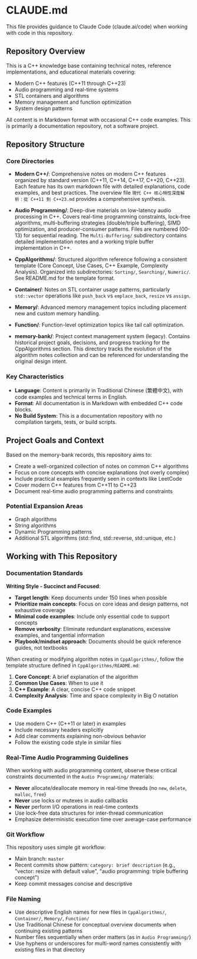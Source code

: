 # CLAUDE.md

This file provides guidance to Claude Code (claude.ai/code) when working with code in this repository.

## Repository Overview

This is a C++ knowledge base containing technical notes, reference implementations, and educational materials covering:
- Modern C++ features (C++11 through C++23)
- Audio programming and real-time systems
- STL containers and algorithms
- Memory management and function optimization
- System design patterns

All content is in Markdown format with occasional C++ code examples. This is primarily a documentation repository, not a software project.

## Repository Structure

### Core Directories

- **Modern C++/**: Comprehensive notes on modern C++ features organized by standard version (C++11, C++14, C++17, C++20, C++23). Each feature has its own markdown file with detailed explanations, code examples, and best practices. The overview file `現代 C++ 核心特性深度解析：從 C++11 到 C++23.md` provides a comprehensive synthesis.

- **Audio Programming/**: Deep-dive materials on low-latency audio processing in C++. Covers real-time programming constraints, lock-free algorithms, multi-buffering strategies (double/triple buffering), SIMD optimization, and producer-consumer patterns. Files are numbered (00-13) for sequential reading. The `Multi-Buffering/` subdirectory contains detailed implementation notes and a working triple buffer implementation in C++.

- **CppAlgorithms/**: Structured algorithm reference following a consistent template (Core Concept, Use Cases, C++ Example, Complexity Analysis). Organized into subdirectories: `Sorting/`, `Searching/`, `Numeric/`. See README.md for the template format.

- **Container/**: Notes on STL container usage patterns, particularly `std::vector` operations like `push_back` vs `emplace_back`, `resize` vs `assign`.

- **Memory/**: Advanced memory management topics including placement new and custom memory handling.

- **Function/**: Function-level optimization topics like tail call optimization.

- **memory-bank/**: Project context management system (legacy). Contains historical project goals, decisions, and progress tracking for the CppAlgorithms section. This directory tracks the evolution of the algorithm notes collection and can be referenced for understanding the original design intent.

### Key Characteristics

- **Language**: Content is primarily in Traditional Chinese (繁體中文), with code examples and technical terms in English.
- **Format**: All documentation is in Markdown with embedded C++ code blocks.
- **No Build System**: This is a documentation repository with no compilation targets, tests, or build scripts.

## Project Goals and Context

Based on the memory-bank records, this repository aims to:
- Create a well-organized collection of notes on common C++ algorithms
- Focus on core concepts with concise explanations (not overly complex)
- Include practical examples frequently seen in contexts like LeetCode
- Cover modern C++ features from C++11 to C++23
- Document real-time audio programming patterns and constraints

### Potential Expansion Areas
- Graph algorithms
- String algorithms
- Dynamic Programming patterns
- Additional STL algorithms (std::find, std::reverse, std::unique, etc.)

## Working with This Repository

### Documentation Standards

**Writing Style - Succinct and Focused**:
- **Target length**: Keep documents under 150 lines when possible
- **Prioritize main concepts**: Focus on core ideas and design patterns, not exhaustive coverage
- **Minimal code examples**: Include only essential code to support concepts
- **Remove verbosity**: Eliminate redundant explanations, excessive examples, and tangential information
- **Playbook/mindset approach**: Documents should be quick reference guides, not textbooks

When creating or modifying algorithm notes in `CppAlgorithms/`, follow the template structure defined in `CppAlgorithms/README.md`:
1. **Core Concept**: A brief explanation of the algorithm
2. **Common Use Cases**: When to use it
3. **C++ Example**: A clear, concise C++ code snippet
4. **Complexity Analysis**: Time and space complexity in Big O notation

### Code Examples

- Use modern C++ (C++11 or later) in examples
- Include necessary headers explicitly
- Add clear comments explaining non-obvious behavior
- Follow the existing code style in similar files

### Real-Time Audio Programming Guidelines

When working with audio programming content, observe these critical constraints documented in the `Audio Programming/` materials:
- **Never** allocate/deallocate memory in real-time threads (no `new`, `delete`, `malloc`, `free`)
- **Never** use locks or mutexes in audio callbacks
- **Never** perform I/O operations in real-time contexts
- Use lock-free data structures for inter-thread communication
- Emphasize deterministic execution time over average-case performance

### Git Workflow

This repository uses simple git workflow:
- Main branch: `master`
- Recent commits show pattern: `category: brief description` (e.g., "vector: resize with default value", "audio programming: triple buffering concept")
- Keep commit messages concise and descriptive

### File Naming

- Use descriptive English names for new files in `CppAlgorithms/`, `Container/`, `Memory/`, `Function/`
- Use Traditional Chinese for conceptual overview documents when continuing existing patterns
- Number files sequentially when order matters (as in `Audio Programming/`)
- Use hyphens or underscores for multi-word names consistently with existing files in that directory
